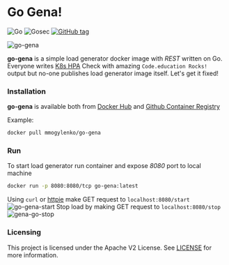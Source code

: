 # Go Gena!

![Go](https://github.com/mmogylenko/go-gena/workflows/Go/badge.svg) ![Gosec](https://github.com/mmogylenko/kuberhealthy-aws-iam-role-check/workflows/go-gena/badge.svg) [![GitHub tag](https://img.shields.io/github/tag/mmogylenko/go-gena.svg)](https://github.com/mmogylenko/go-gena/tags/)

![go-gena](https://user-images.githubusercontent.com/7536624/92551931-42128880-f214-11ea-8ebb-a71817168353.png)


**go-gena** is a simple load generator docker image with *REST* written on Go. Everyone writes [K8s HPA](https://kubernetes.io/docs/tasks/run-application/horizontal-pod-autoscale-walkthrough/) Check with amazing `Code.education Rocks!` output but no-one publishes load generator image itself. Let's get it fixed!

### Installation
**go-gena** is available both from [Docker Hub](https://hub.docker.com/r/mmogylenko/go-gena) and [Github Container Registry](https://github.com/users/mmogylenko/packages/container/go-gena/)

Example:
```bash
docker pull mmogylenko/go-gena
```
### Run

To start load generator run container and expose *8080* port to local machine

```bash
docker run -p 8080:8080/tcp go-gena:latest
```

Using `curl` or [httpie](https://github.com/httpie/httpie) make GET request to `localhost:8080/start`
![go-gena-start](https://user-images.githubusercontent.com/7536624/92623296-e3342a00-f27a-11ea-9130-57c03721fa97.png)
Stop load by making GET request to `localhost:8080/stop`
![gena-go-stop](https://user-images.githubusercontent.com/7536624/92623469-1d9dc700-f27b-11ea-8c46-1691d5659d85.png)
### Licensing

This project is licensed under the Apache V2 License. See [LICENSE](LICENSE) for more information.